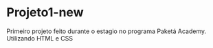 # Projeto1-new

Primeiro projeto feito durante o estagio no programa Paketá Academy. 
Utilizando HTML e CSS
